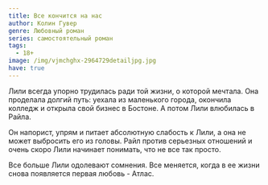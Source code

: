 ```yaml
---
title: Все кончится на нас
author: Колин Гувер
genre: Любовный роман
series: самостоятельный роман
tags:
  - 18+
image: /img/vjmchghx-2964729detailjpg.jpg
have: true
---
```

Лили всегда упорно трудилась ради той жизни, о которой мечтала. Она проделала долгий путь: уехала из маленького города, окончила колледж и открыла свой бизнес в Бостоне. А потом Лили влюбилась в Райла.

Он напорист, упрям и питает абсолютную слабость к Лили, а она не может выбросить его из головы. Райл против серьезных отношений и очень скоро Лили начинает понимать, что не все так просто.

Все больше Лили одолевают сомнения. Все меняется, когда в ее жизни снова появляется первая любовь - Атлас.